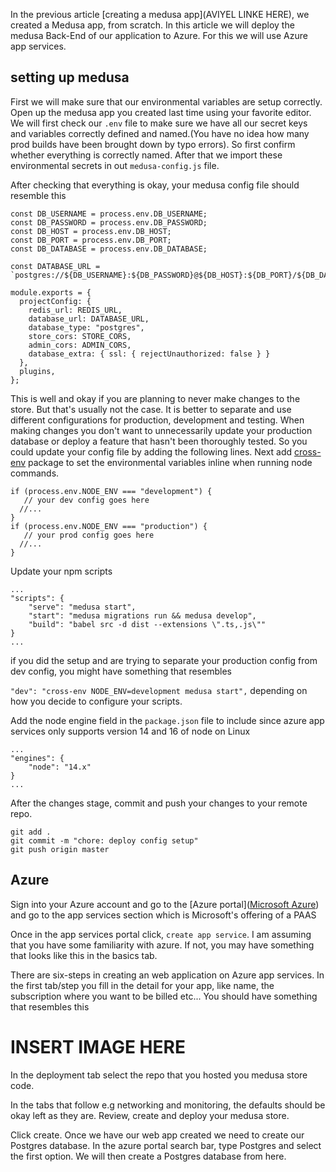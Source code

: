 

In the previous article [creating a medusa app](AVIYEL LINKE HERE), we created a Medusa app, from scratch. In this article we will deploy the medusa Back-End of our application to Azure.  For this we will use Azure app services.



## setting up medusa

First we will make sure that our environmental variables are setup correctly. Open up the medusa app you created last time using your favorite editor. We will first check our `.env` file to make sure we have all our secret keys and variables correctly defined and named.(You have no idea how many prod builds have been brought down by typo errors). So first confirm whether everything is correctly named. After that we import these environmental secrets in out `medusa-config.js` file. 

After checking that everything is okay, your medusa config file should resemble this 

```shell
const DB_USERNAME = process.env.DB_USERNAME;
const DB_PASSWORD = process.env.DB_PASSWORD;
const DB_HOST = process.env.DB_HOST;
const DB_PORT = process.env.DB_PORT;
const DB_DATABASE = process.env.DB_DATABASE;

const DATABASE_URL = `postgres://${DB_USERNAME}:${DB_PASSWORD}@${DB_HOST}:${DB_PORT}/${DB_DATABASE}`;

module.exports = {
  projectConfig: {
    redis_url: REDIS_URL,
    database_url: DATABASE_URL,
    database_type: "postgres",
    store_cors: STORE_CORS,
    admin_cors: ADMIN_CORS,
    database_extra: { ssl: { rejectUnauthorized: false } }
  },
  plugins,
};
```

This is well and okay if you are planning to never make changes to the store. But that's usually not the case. It is better to separate and use different configurations for production, development and testing. When making changes you don't want to unnecessarily update your production database or deploy a feature that hasn't been thoroughly tested. So you could update your config file by adding the following lines. Next add [cross-env](https://www.npmjs.com/package/cross-env) package to set the environmental variables inline when running node commands. 

```shell
if (process.env.NODE_ENV === "development") {
   // your dev config goes here
  //...
}
if (process.env.NODE_ENV === "production") {
   // your prod config goes here
  //...
}
```

Update your npm scripts

```shell
...
"scripts": {
    "serve": "medusa start",
    "start": "medusa migrations run && medusa develop",
    "build": "babel src -d dist --extensions \".ts,.js\""
}
...
```

if you did the setup and are trying to separate your production config from dev config, you might have something that resembles

`"dev": "cross-env NODE_ENV=development medusa start",` depending on how you decide to configure your scripts.

Add the node engine field in the `package.json` file to include since azure app services only supports version 14 and 16 of node on Linux

```shell
...
"engines": {
    "node": "14.x"
}
...
```

After the changes stage, commit and push your changes to your remote repo. 

```shell
git add .
git commit -m "chore: deploy config setup"
git push origin master
```



## Azure

Sign into your Azure account and go to the [Azure portal]([Microsoft Azure](https://portal.azure.com/#home)) and go to the app services section which is Microsoft's offering of a PAAS

Once in the app services portal click, `create app service`. I am assuming that you have some familiarity with azure. If not, you may have something that looks like this in the basics tab. 



There are six-steps in creating an web application on Azure app services. In the first tab/step you fill in the detail for your app, like name, the subscription where you want to be billed etc... You should have something that resembles this

# INSERT IMAGE HERE

In the deployment tab select the repo that you hosted you medusa store code. 

In the tabs that follow e.g networking and monitoring, the defaults should be okay left as they are. Review, create and deploy your medusa store.



Click create. Once we have our web app created we need to create our Postgres database. In the azure portal search bar, type Postgres and select the first option. We will then create a Postgres database from here. 
















